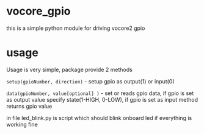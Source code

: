 # vocore_gpio
this is a simple python module for driving vocore2 gpio

# usage
Usage is very simple, package provide 2 methods		

 `setup(gpioNumber, direction)` - setup gpio as output(1) or input(0) 		
	
`data(gpioNumber, value[optional] )` - set or reads gpio data, if gpio is set as output value specify state(1-HIGH, 0-LOW), if gpio is set as input method returns gpio value		

in file led_blink.py is script which should blink onboard led if everything is working fine




